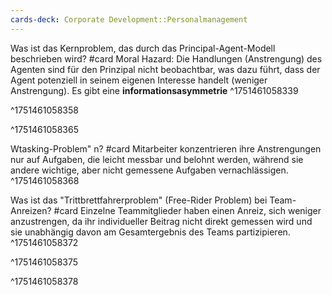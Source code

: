 ```yaml
---
cards-deck: Corporate Development::Personalmanagement
---
```

Was ist das Kernproblem, das durch das Principal-Agent-Modell beschrieben wird? #card
Moral Hazard: Die Handlungen (Anstrengung) des Agenten sind für den Prinzipal nicht beobachtbar, was dazu führt, dass der Agent potenziell in seinem eigenen Interesse handelt (weniger Anstrengung). Es gibt eine **informationsasymmetrie** 
^1751461058339


^1751461058358


^1751461058365

Wtasking-Problem" n? #card
Mitarbeiter konzentrieren ihre Anstrengungen nur auf Aufgaben, die leicht messbar und belohnt werden, während sie andere wichtige, aber nicht gemessene Aufgaben vernachlässigen.
^1751461058368

Was ist das "Trittbrettfahrerproblem" (Free-Rider Problem) bei Team-Anreizen? #card
Einzelne Teammitglieder haben einen Anreiz, sich weniger anzustrengen, da ihr individueller Beitrag nicht direkt gemessen wird und sie unabhängig davon am Gesamtergebnis des Teams partizipieren.
^1751461058372

^1751461058375

^1751461058378
